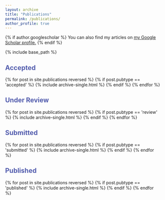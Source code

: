 ```yaml
---
layout: archive
title: "Publications"
permalink: /publications/
author_profile: true
---
```


{% if author.googlescholar %}
  You can also find my articles on <u><a href="{{author.googlescholar}}">my Google Scholar profile</a>.</u>
{% endif %}

{% include base_path %}

<h2 style="color:#525CAD">Accepted</h2>
{% for post in site.publications reversed %}
   {% if post.pubtype == 'accepted' %}
      {% include archive-single.html %}
   {% endif %}
{% endfor %}

<h2 style="color:#525CAD">Under Review</h2>
{% for post in site.publications reversed %}
   {% if post.pubtype == 'review' %}
      {% include archive-single.html %}
   {% endif %}
{% endfor %}

<h2 style="color:#525CAD">Submitted</h2>
{% for post in site.publications reversed %}
   {% if post.pubtype == 'submitted' %}
      {% include archive-single.html %}
   {% endif %}
{% endfor %}

<h2 style="color:#525CAD">Published</h2>
{% for post in site.publications reversed %}
  {% if post.pubtype == 'published' %}
    {% include archive-single.html %}
  {% endif %}
{% endfor %}
